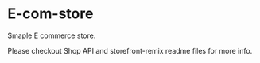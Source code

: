 # E-com-store
Smaple E commerce store.

Please checkout Shop API and storefront-remix readme files for more info.


